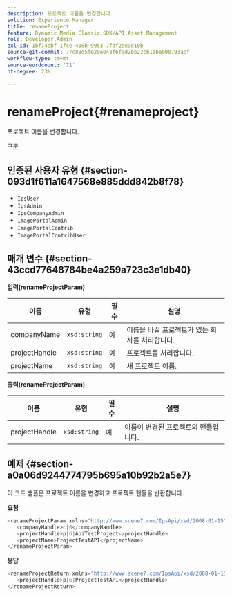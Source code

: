 ```yaml
---
description: 프로젝트 이름을 변경합니다.
solution: Experience Manager
title: renameProject
feature: Dynamic Media Classic,SDK/API,Asset Management
role: Developer,Admin
exl-id: 1bf74ebf-1fce-408b-9953-7fdf2ae9d10b
source-git-commit: 77c88d5fe20e048f6fad2bb23cb1abe090793acf
workflow-type: tm+mt
source-wordcount: '71'
ht-degree: 23%

---
```


# renameProject{#renameproject}

프로젝트 이름을 변경합니다.

구문

## 인증된 사용자 유형 {#section-093d1f611a1647568e885ddd842b8f78}

* `IpsUser`
* `IpsAdmin`
* `IpsCompanyAdmin`
* `ImagePortalAdmin`
* `ImagePortalContrib`
* `ImagePortalContribUser`

## 매개 변수 {#section-43ccd77648784be4a259a723c3e1db40}

**입력(renameProjectParam)**

| 이름 | 유형 | 필수 | 설명 |
|---|---|---|---|
| companyName | `xsd:string` | 예 | 이름을 바꿀 프로젝트가 있는 회사를 처리합니다. |
| projectHandle | `xsd:string` | 예 | 프로젝트를 처리합니다. |
| projectName | `xsd:string` | 예 | 새 프로젝트 이름. |

**출력(renameProjectParam)**

| 이름 | 유형 | 필수 | 설명 |
|---|---|---|---|
| projectHandle | `xsd:string` | 예 | 이름이 변경된 프로젝트의 핸들입니다. |

## 예제 {#section-a0a06d9244774795b695a10b92b2a5e7}

이 코드 샘플은 프로젝트 이름을 변경하고 프로젝트 핸들을 반환합니다.

**요청**

```java
<renameProjectParam xmlns="http://www.scene7.com/IpsApi/xsd/2008-01-15">
   <companyHandle>c|6</companyHandle>
   <projectHandle>p|6|ApiTestProject</projectHandle>
   <projectName>ProjectTestAPI</projectName>
</renameProjectParam>
```

**응답**

```java
<renameProjectReturn xmlns="http://www.scene7.com/IpsApi/xsd/2008-01-15">
   <projectHandle>p|6|ProjectTestAPI</projectHandle>
</renameProjectReturn>
```

